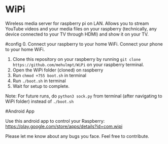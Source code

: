 # WiPi
Wireless media server for raspberry pi on LAN. Allows you to stream YouTube videos and your media files on your raspberry (technically, any device connected to your TV through HDMI) and show it on your TV.

#config
0. Connect your raspberry to your home WiFi. Connect your phone to your home WiFi.
1. Clone this repository on your raspberry by running `git clone https://github.com/mehulmpt/WiPi` on your raspberry terminal.
2. Open the WiPi folder (cloned) on raspberry
3. Run `chmod +755 boot.sh` in terminal
4. Run `./boot.sh` in terminal
5. Wait for setup to complete.

Note: For future runs, do `python3 sock.py` from terminal (after navigating to WiPi folder) instead of `./boot.sh`

#Android App

Use this android app to control your Raspberry: https://play.google.com/store/apps/details?id=com.wipi

Please let me know about any bugs you face. Feel free to contribute.
